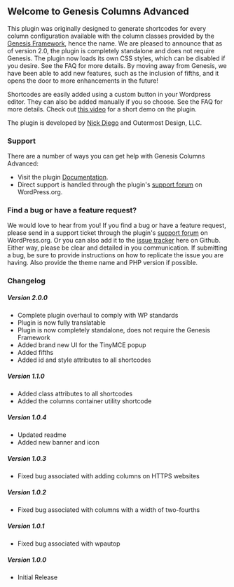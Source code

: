 ## Welcome to Genesis Columns Advanced

This plugin was originally designed to generate shortcodes for every column configuration available with the column classes provided by the [Genesis Framework](http://www.studiopress.com), hence the name. We are pleased to announce that as of version 2.0, the plugin is completely standalone and does not require Genesis. The plugin now loads its own CSS styles, which can be disabled if you desire. See the FAQ for more details. By moving away from Genesis, we have been able to add new features, such as the inclusion of fifths, and it opens the door to more enhancements in the future!

Shortcodes are easily added using a custom button in your Wordpress editor. They can also be added manually if you so choose. See the FAQ for more details. Check out [this video](https://youtu.be/ortnpInn_YE) for a short demo on the plugin.

The plugin is developed by [Nick Diego](http://www.nickdiego.com) and Outermost Design, LLC.

### Support

There are a number of ways you can get help with Genesis Columns Advanced:

* Visit the plugin [Documentation](http://www.nickdiego.com/plugins/genesis-columns-advanced/?utm_source=gca&utm_medium=plugin&utm_content=github-readme-links&utm_campaign=gca_links).
* Direct support is handled through the plugin's [support forum](https://wordpress.org/support/plugin/genesis-columns-advanced) on WordPress.org.

### Find a bug or have a feature request?

We would love to hear from you! If you find a bug or have a feature request, please send in a support ticket through the plugin's [support forum](https://wordpress.org/support/plugin/genesis-columns-advanced) on WordPress.org. Or you can also add it to the [issue tracker](https://github.com/ndiego/genesis-columns-advanced/issues) here on Github. Either way, please be clear and detailed in you communication. If submitting a bug, be sure to provide instructions on how to replicate the issue you are having. Also provide the theme name and PHP version if possible. 

### Changelog

##### Version 2.0.0
* Complete plugin overhaul to comply with WP standards
* Plugin is now fully translatable
* Plugin is now completely standalone, does not require the Genesis Framework
* Added brand new UI for the TinyMCE popup
* Added fifths
* Added id and style attributes to all shortcodes

##### Version 1.1.0
* Added class attributes to all shortcodes
* Added the columns container utility shortcode

##### Version 1.0.4
* Updated readme
* Added new banner and icon

##### Version 1.0.3
* Fixed bug associated with adding columns on HTTPS websites

##### Version 1.0.2
* Fixed bug associated with columns with a width of two-fourths

##### Version 1.0.1
* Fixed bug associated with wpautop

##### Version 1.0.0
* Initial Release
